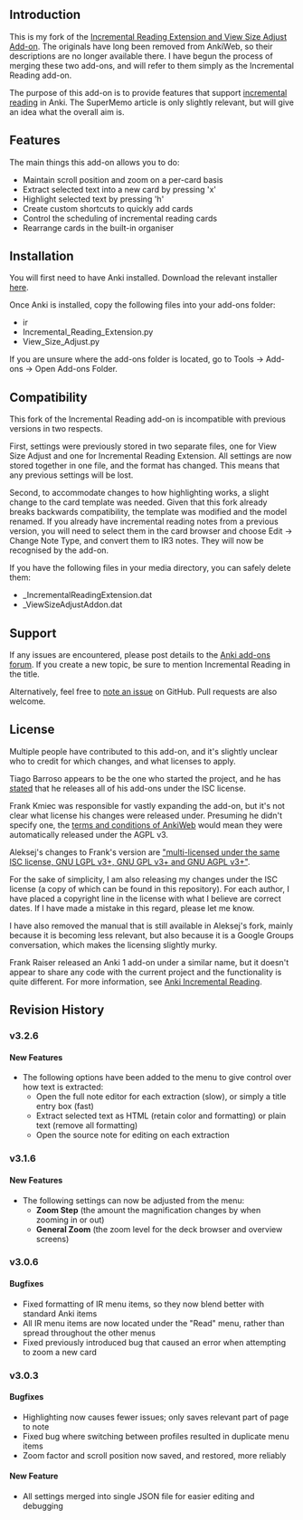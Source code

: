 ## Introduction

This is my fork of the [Incremental Reading Extension and View Size Adjust Add-on](https://github.com/aleksejrs/anki-2.0-vsa-and-ire). The originals have long been removed from AnkiWeb, so their descriptions are no longer available there. I have begun the process of merging these two add-ons, and will refer to them simply as the Incremental Reading add-on.

The purpose of this add-on is to provide features that support [incremental reading](http://www.supermemo.com/help/read.htm) in Anki. The SuperMemo article is only slightly relevant, but will give an idea what the overall aim is.

## Features

The main things this add-on allows you to do:

* Maintain scroll position and zoom on a per-card basis
* Extract selected text into a new card by pressing 'x'
* Highlight selected text by pressing 'h'
* Create custom shortcuts to quickly add cards
* Control the scheduling of incremental reading cards
* Rearrange cards in the built-in organiser

## Installation

You will first need to have Anki installed. Download the relevant installer [here](http://ankisrs.net).

Once Anki is installed, copy the following files into your add-ons folder:

* ir
* Incremental\_Reading\_Extension.py
* View\_Size\_Adjust.py

If you are unsure where the add-ons folder is located, go to Tools -> Add-ons -> Open Add-ons Folder.

## Compatibility

This fork of the Incremental Reading add-on is incompatible with previous versions in two respects.

First, settings were previously stored in two separate files, one for View Size Adjust and one for Incremental Reading Extension. All settings are now stored together in one file, and the format has changed. This means that any previous settings will be lost.

Second, to accommodate changes to how highlighting works, a slight change to the card template was needed. Given that this fork already breaks backwards compatibility, the template was modified and the model renamed. If you already have incremental reading notes from a previous version, you will need to select them in the card browser and choose Edit -> Change Note Type, and convert them to IR3 notes. They will now be recognised by the add-on.

If you have the following files in your media directory, you can safely delete them:

* \_IncrementalReadingExtension.dat
* \_ViewSizeAdjustAddon.dat

## Support

If any issues are encountered, please post details to the [Anki add-ons forum](https://anki.tenderapp.com/discussions/add-ons). If you create a new topic, be sure to mention Incremental Reading in the title.

Alternatively, feel free to [note an issue](https://github.com/luoliyan/incremental-reading-for-anki/issues) on GitHub. Pull requests are also welcome.

## License

Multiple people have contributed to this add-on, and it's slightly unclear who to credit for which changes, and what licenses to apply.

Tiago Barroso appears to be the one who started the project, and he has [stated](https://groups.google.com/d/msg/anki-addons/xibqDVFqQwQ/-qpxKvxurPMJ) that he releases all of his add-ons under the ISC license.

Frank Kmiec was responsible for vastly expanding the add-on, but it's not clear what license his changes were released under. Presuming he didn't specify one, the [terms and conditions of AnkiWeb](https://ankiweb.net/account/terms) would mean they were automatically released under the AGPL v3.

Aleksej's changes to Frank's version are ["multi-licensed under the same ISC license, GNU LGPL v3+, GNU GPL v3+ and GNU AGPL v3+"](https://github.com/aleksejrs/anki-2.0-vsa-and-ire).

For the sake of simplicity, I am also releasing my changes under the ISC license (a copy of which can be found in this repository). For each author, I have placed a copyright line in the license with what I believe are correct dates. If I have made a mistake in this regard, please let me know.

I have also removed the manual that is still available in Aleksej's fork, mainly because it is becoming less relevant, but also because it is a Google Groups conversation, which makes the licensing slightly murky.

Frank Raiser released an Anki 1 add-on under a similar name, but it doesn't appear to share any code with the current project and the functionality is quite different. For more information, see [Anki Incremental Reading](http://frankraiser.de/drupal/AnkiIR).

## Revision History

### v3.2.6

#### New Features

* The following options have been added to the menu to give control over how text is extracted:
  * Open the full note editor for each extraction (slow), or simply a title entry box (fast)
  * Extract selected text as HTML (retain color and formatting) or plain text (remove all formatting)
  * Open the source note for editing on each extraction

### v3.1.6

#### New Features

* The following settings can now be adjusted from the menu:
  * **Zoom Step** (the amount the magnification changes by when zooming in or out)
  * **General Zoom** (the zoom level for the deck browser and overview screens)

### v3.0.6

#### Bugfixes

* Fixed formatting of IR menu items, so they now blend better with standard Anki items
* All IR menu items are now located under the "Read" menu, rather than spread throughout the other menus
* Fixed previously introduced bug that caused an error when attempting to zoom a new card

### v3.0.3

#### Bugfixes

* Highlighting now causes fewer issues; only saves relevant part of page to note
* Fixed bug where switching between profiles resulted in duplicate menu items
* Zoom factor and scroll position now saved, and restored, more reliably

#### New Feature

* All settings merged into single JSON file for easier editing and debugging
